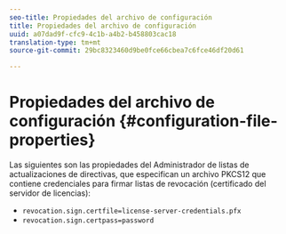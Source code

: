 ```yaml
---
seo-title: Propiedades del archivo de configuración
title: Propiedades del archivo de configuración
uuid: a07dad9f-cfc9-4c1b-a4b2-b458803cac18
translation-type: tm+mt
source-git-commit: 29bc8323460d9be0fce66cbea7c6fce46df20d61

---
```



# Propiedades del archivo de configuración {#configuration-file-properties}

Las siguientes son las propiedades del Administrador de listas de actualizaciones de directivas, que especifican un archivo PKCS12 que contiene credenciales para firmar listas de revocación (certificado del servidor de licencias):

* `revocation.sign.certfile=license-server-credentials.pfx`
* `revocation.sign.certpass=password`

